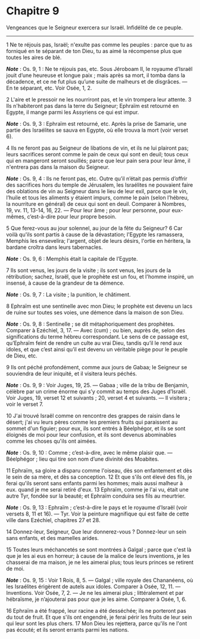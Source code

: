 # Chapitre 9

Vengeances que le Seigneur exercera sur Israël.
Infidélité de ce peuple.

***

1 Ne te réjouis pas, Israël; n'exulte pas comme les peuples : parce que tu as forniqué en te séparant de ton Dieu, tu as aimé la récompense plus que toutes les aires de blé.

***Note*** :  Os. 9, 1 : Ne te réjouis pas, etc. Sous Jéroboam II, le royaume d’Israël jouit d’une heureuse et longue paix ; mais après sa mort, il tomba dans la décadence, et ce ne fut plus qu’une suite de malheurs et de disgrâces. ― En te séparant, etc. Voir Osée, 1, 2.


2 L'aire et le pressoir ne les nourriront pas, et le vin trompera leur attente. 3 Ils n'habiteront pas dans la terre du Seigneur; Ephraïm est retourné en Egypte, il mange parmi les Assyriens ce qui est impur.

***Note*** :  Os. 9, 3 : Ephraïm est retourné, etc. Après la prise de Samarie, une partie des Israélites se sauva en Egypte, où elle trouva la mort (voir verset 6).


4 Ils ne feront pas au Seigneur de libations de vin, et ils ne lui plairont pas; leurs sacrifices seront comme le pain de ceux qui sont en deuil; tous ceux qui en mangeront seront souillés; parce que leur pain sera pour leur âme, il n'entrera pas dans la maison du Seigneur.

***Note*** :  Os. 9, 4 : Ils ne feront pas, etc. Outre qu’il n’était pas permis d’offrir des sacrifices hors du temple de Jérusalem, les Israélites ne pouvaient faire des oblations de vin au Seigneur dans le lieu de leur exil, parce que le vin, l’huile et tous les aliments y étaient impurs, comme le pain (selon l’hébreu, la nourriture en général) de ceux qui sont en deuil. Comparer à Nombres, 19, vv. 11, 13-14, 16, 22. ― Pour leur âme ; pour leur personne, pour eux-mêmes, c’est-à-dire pour leur propre besoin.


5 Que ferez-vous au jour solennel, au jour de la fête du Seigneur? 6 Car voilà qu'ils sont partis à cause de la dévastation; l'Egypte les ramassera, Memphis les ensevelira; l'argent, objet de leurs désirs, l'ortie en héritera, la bardane croîtra dans leurs tabernacles.

***Note*** :  Os. 9, 6 : Memphis était la capitale de l’Egypte.


7 Ils sont venus, les jours de la visite ; ils sont venus, les jours de la rétribution; sachez, Israël, que le prophète est un fou, et l'homme inspiré, un insensé, à cause de la grandeur de ta démence.

***Note*** :  Os. 9, 7 : La visite ; la punition, le châtiment.


8 Ephraïm est une sentinelle avec mon Dieu; le prophète est devenu un lacs de ruine sur toutes ses voies, une démence dans la maison de son Dieu.

***Note*** :  Os. 9, 8 : Sentinelle ; se dit métaphoriquement des prophètes. Comparer à Ezéchiel, 3, 17. ― Avec (cum) ; ou bien, auprès de, selon des significations du terme hébreu correspondant. Le sens de ce passage est, qu’Ephraïm feint de rendre un culte au vrai Dieu, tandis qu’il le rend aux idoles, et que c’est ainsi qu’il est devenu un véritable piège pour le peuple de Dieu, etc.

9 Ils ont péché profondément, comme aux jours de Gabaa; le Seigneur se souviendra de leur iniquité, et il visitera leurs péchés.

***Note*** :  Os. 9, 9 : Voir Juges, 19, 25. ― Gabaa ; ville de la tribu de Benjamin, célèbre par un crime énorme qui s’y commit au temps des Juges d’Israël. Voir Juges, 19, verset 12 et suivants ; 20, verset 4 et suivants. ― Il visitera ; voir le verset 7.


10 J'ai trouvé Israël comme on rencontre des grappes de raisin dans le désert; j'ai vu leurs pères comme les premiers fruits qui paraissent au sommet d'un figuier; pour eux, ils sont entrés à Béelphégor, et ils se sont éloignés de moi pour leur confusion, et ils sont devenus abominables comme les choses qu'ils ont aimées.

***Note*** :  Os. 9, 10 : Comme ; c’est-à-dire, avec le même plaisir que. ― Béelphégor ; lieu qui tire son nom d’une divinité des Moabites.


11 Ephraïm, sa gloire a disparu comme l'oiseau, dès son enfantement et dès le sein de sa mère, et dès sa conception. 12 Et que s'ils ont élevé des fils, je ferai qu'ils seront sans enfants parmi les hommes; mais aussi malheur à eux. quand je me serai retiré d'eux. 13 Ephraïm, comme je l'ai vu, était une autre Tyr, fondée sur la beauté; et Ephraïm conduira ses fils au meurtrier.

***Note*** :  Os. 9, 13 : Ephraïm ; c’est-à-dire le pays et le royaume d’Israël (voir versets 8, 11 et 16). ― Tyr. Voir la peinture magnifique qui est faite de cette ville dans Ezéchiel, chapitres 27 et 28.

14 Donnez-leur, Seigneur, Que leur donnerez-vous ? Donnez-leur un sein sans enfants, et des mamelles arides.


15 Toutes leurs méchancetés se sont montrées à Galgal ; parce que c'est là que je les ai eus en horreur; à cause de la malice de leurs inventions, je les chasserai de ma maison, je ne les aimerai plus; tous leurs princes se retirent de moi.

***Note*** :  Os. 9, 15 : Voir 1 Rois, 8, 5. ― Galgal ; ville royale des Chananéens, où les Israélites érigèrent de autels aux idoles. Comparer à Osée, 12, 11. ― Inventions. Voir Osée, 7, 2. ― Je ne les aimerai plus ; littéralement et par hébraïsme, je n’ajouterai pas pour que je les aime. Comparer à Osée, 1, 6.


16 Ephraïm a été frappé, leur racine a été desséchée; ils ne porteront pas du tout de fruit. Et que s'ils ont engendré, je ferai périr les fruits de leur sein qui leur sont les plus chers. 17 Mon Dieu les rejettera, parce qu'ils ne l'ont pas écouté; et ils seront errants parmi les nations.

